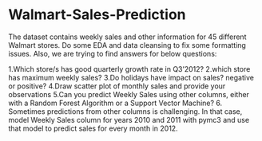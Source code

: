 # Walmart-Sales-Prediction
The dataset contains weekly sales and other information for 45 different Walmart stores. Do some EDA and data cleansing to fix some formatting issues.
Also, we are trying to find answers for below questions:

1.Which store/s has good quarterly growth rate in Q3’2012?
2.which store has maximum weekly sales?
3.Do holidays have impact on sales? negative or positive?
4.Draw scatter plot of monthly sales and provide your observations
5.Can you predict Weekly Sales using other columns, either with a Random Forest Algorithm or a Support Vector Machine? 
6. Sometimes predictions from other columns is challenging. In that case, model Weekly Sales column for years 2010 and 2011 with pymc3 and use that model to predict sales for every month in 2012.

